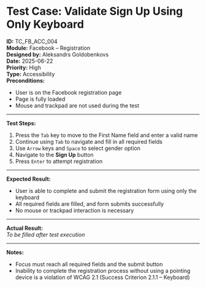 # Test Case: Validate Sign Up Using Only Keyboard

**ID:** TC_FB_ACC_004  
**Module:** Facebook – Registration  
**Designed by:** Aleksandrs Goldobenkovs  
**Date:** 2025-06-22  
**Priority:** High  
**Type:** Accessibility  
**Preconditions:**  
- User is on the Facebook registration page  
- Page is fully loaded  
- Mouse and trackpad are not used during the test  

---

**Test Steps:**

1. Press the `Tab` key to move to the First Name field and enter a valid name  
2. Continue using `Tab` to navigate and fill in all required fields  
3. Use `Arrow` keys and `Space` to select gender option  
4. Navigate to the **Sign Up** button  
5. Press `Enter` to attempt registration

---

**Expected Result:**  
- User is able to complete and submit the registration form using only the keyboard  
- All required fields are filled, and form submits successfully  
- No mouse or trackpad interaction is necessary

---

**Actual Result:**  
_To be filled after test execution_

---

**Notes:**    
- Focus must reach all required fields and the submit button
- Inability to complete the registration process without using a pointing device is a violation of WCAG 2.1 (Success Criterion 2.1.1 – Keyboard)
